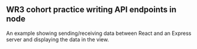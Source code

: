 ## WR3 cohort practice writing API endpoints in node

An example showing sending/receiving data between React and an Express server and displaying the data in the view.